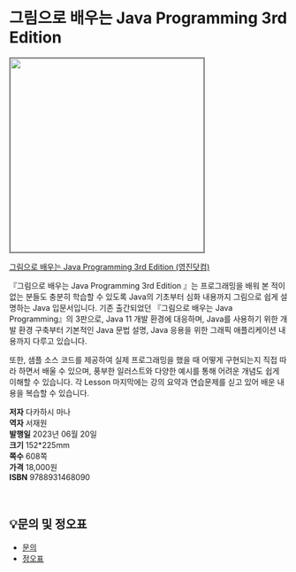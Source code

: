 # 그림으로 배우는 Java Programming 3rd Edition

<img src="https://www.youngjin.com/images/book_cover/9788931468090.jpg" height="350px" style="border: 2px solid grey;">

[그림으로 배우는 Java Programming 3rd Edition
 (영진닷컴)](https://blog.naver.com/ydot/223080163177)

『그림으로 배우는 Java Programming 3rd Edition
』는 프로그래밍을 배워 본 적이 없는 분들도 충분히 학습할 수 있도록 Java의 기초부터 심화 내용까지 그림으로 쉽게 설명하는 Java 입문서입니다. 기존 출간되었던 『그림으로 배우는 Java Programming』의 3판으로, Java 11 개발 환경에 대응하며, Java를 사용하기 위한 개발 환경 구축부터 기본적인 Java 문법 설명, Java 응용을 위한 그래픽 애플리케이션 내용까지 다루고 있습니다.

또한, 샘플 소스 코드를 제공하여 실제 프로그래밍을 했을 때 어떻게 구현되는지 직접 따라 하면서 배울 수 있으며, 풍부한 일러스트와 다양한 예시를 통해 어려운 개념도 쉽게 이해할 수 있습니다. 각 Lesson 마지막에는 강의 요약과 연습문제를 싣고 있어 배운 내용을 복습할 수 있습니다.

**저자** 다카하시 마나   
**역자** 서재원  
**발행일** 2023년 06월 20일  
**크기** 152*225mm   
**쪽수** 608쪽  
**가격** 18,000원  
**ISBN** 9788931468090  


<br>

## 💡문의 및 정오표
- [문의](mailto:Support@youngjin.com)
- [정오표](https://www.youngjin.com/Artyboard/mboard.asp?strBoardID=errata)
